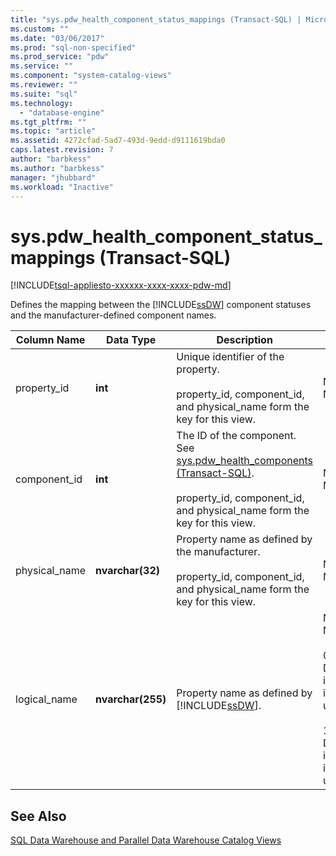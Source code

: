 ```yaml
---
title: "sys.pdw_health_component_status_mappings (Transact-SQL) | Microsoft Docs"
ms.custom: ""
ms.date: "03/06/2017"
ms.prod: "sql-non-specified"
ms.prod_service: "pdw"
ms.service: ""
ms.component: "system-catalog-views"
ms.reviewer: ""
ms.suite: "sql"
ms.technology: 
  - "database-engine"
ms.tgt_pltfrm: ""
ms.topic: "article"
ms.assetid: 4272cfad-5ad7-493d-9edd-d9111619bda0
caps.latest.revision: 7
author: "barbkess"
ms.author: "barbkess"
manager: "jhubbard"
ms.workload: "Inactive"
---
```

# sys.pdw_health_component_status_mappings (Transact-SQL)
[!INCLUDE[tsql-appliesto-xxxxxx-xxxx-xxxx-pdw-md](../../includes/tsql-appliesto-xxxxxx-xxxx-xxxx-pdw-md.md)]

  Defines the mapping between the [!INCLUDE[ssDW](../../includes/ssdw-md.md)] component statuses and the manufacturer-defined component names.  
  
|Column Name|Data Type|Description|Range|  
|-----------------|---------------|-----------------|-----------|  
|property_id|**int**|Unique identifier of the property.<br /><br /> property_id, component_id, and physical_name form the key for this view.|NOT NULL|  
|component_id|**int**|The ID of the component. See [sys.pdw_health_components &#40;Transact-SQL&#41;](../../relational-databases/system-catalog-views/sys-pdw-health-components-transact-sql.md).<br /><br /> property_id, component_id, and physical_name form the key for this view.|NOT NULL|  
|physical_name|**nvarchar(32)**|Property name as defined by the manufacturer.<br /><br /> property_id, component_id, and physical_name form the key for this view.|NOT NULL|  
|logical_name|**nvarchar(255)**|Property name as defined by [!INCLUDE[ssDW](../../includes/ssdw-md.md)].|NOT NULL<br /><br /> 0 - Device instance is unique.<br /><br /> 1 - Device instance is not unique.|  
  
## See Also  
 [SQL Data Warehouse and Parallel Data Warehouse Catalog Views](../../relational-databases/system-catalog-views/sql-data-warehouse-and-parallel-data-warehouse-catalog-views.md)  
  
  
